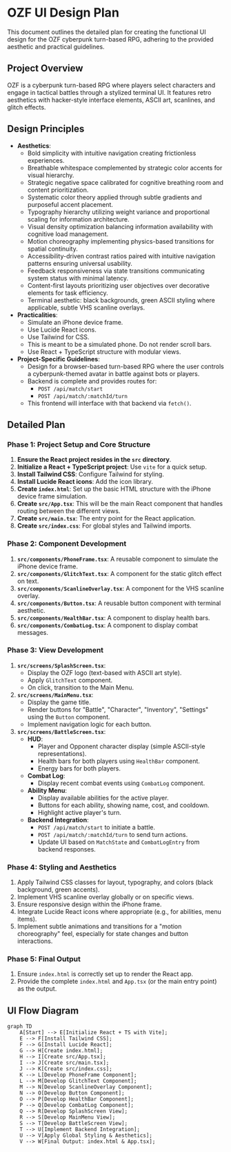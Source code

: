 # OZF UI Design Plan

This document outlines the detailed plan for creating the functional UI design for the OZF cyberpunk turn-based RPG, adhering to the provided aesthetic and practical guidelines.

## Project Overview

OZF is a cyberpunk turn-based RPG where players select characters and engage in tactical battles through a stylized terminal UI. It features retro aesthetics with hacker-style interface elements, ASCII art, scanlines, and glitch effects.

## Design Principles

*   **Aesthetics**:
    *   Bold simplicity with intuitive navigation creating frictionless experiences.
    *   Breathable whitespace complemented by strategic color accents for visual hierarchy.
    *   Strategic negative space calibrated for cognitive breathing room and content prioritization.
    *   Systematic color theory applied through subtle gradients and purposeful accent placement.
    *   Typography hierarchy utilizing weight variance and proportional scaling for information architecture.
    *   Visual density optimization balancing information availability with cognitive load management.
    *   Motion choreography implementing physics-based transitions for spatial continuity.
    *   Accessibility-driven contrast ratios paired with intuitive navigation patterns ensuring universal usability.
    *   Feedback responsiveness via state transitions communicating system status with minimal latency.
    *   Content-first layouts prioritizing user objectives over decorative elements for task efficiency.
    *   Terminal aesthetic: black backgrounds, green ASCII styling where applicable, subtle VHS scanline overlays.
*   **Practicalities**:
    *   Simulate an iPhone device frame.
    *   Use Lucide React icons.
    *   Use Tailwind for CSS.
    *   This is meant to be a simulated phone. Do not render scroll bars.
    *   Use React + TypeScript structure with modular views.
*   **Project-Specific Guidelines**:
    *   Design for a browser-based turn-based RPG where the user controls a cyberpunk-themed avatar in battle against bots or players.
    *   Backend is complete and provides routes for:
        *   `POST /api/match/start`
        *   `POST /api/match/:matchId/turn`
    *   This frontend will interface with that backend via `fetch()`.

## Detailed Plan

### Phase 1: Project Setup and Core Structure

1.  **Ensure the React project resides in the `src` directory**.
2.  **Initialize a React + TypeScript project**: Use `vite` for a quick setup.
3.  **Install Tailwind CSS**: Configure Tailwind for styling.
4.  **Install Lucide React icons**: Add the icon library.
5.  **Create `index.html`**: Set up the basic HTML structure with the iPhone device frame simulation.
6.  **Create `src/App.tsx`**: This will be the main React component that handles routing between the different views.
7.  **Create `src/main.tsx`**: The entry point for the React application.
8.  **Create `src/index.css`**: For global styles and Tailwind imports.

### Phase 2: Component Development

1.  **`src/components/PhoneFrame.tsx`**: A reusable component to simulate the iPhone device frame.
2.  **`src/components/GlitchText.tsx`**: A component for the static glitch effect on text.
3.  **`src/components/ScanlineOverlay.tsx`**: A component for the VHS scanline overlay.
4.  **`src/components/Button.tsx`**: A reusable button component with terminal aesthetic.
5.  **`src/components/HealthBar.tsx`**: A component to display health bars.
6.  **`src/components/CombatLog.tsx`**: A component to display combat messages.

### Phase 3: View Development

1.  **`src/screens/SplashScreen.tsx`**:
    *   Display the OZF logo (text-based with ASCII art style).
    *   Apply `GlitchText` component.
    *   On click, transition to the Main Menu.
2.  **`src/screens/MainMenu.tsx`**:
    *   Display the game title.
    *   Render buttons for "Battle", "Character", "Inventory", "Settings" using the `Button` component.
    *   Implement navigation logic for each button.
3.  **`src/screens/BattleScreen.tsx`**:
    *   **HUD**:
        *   Player and Opponent character display (simple ASCII-style representations).
        *   Health bars for both players using `HealthBar` component.
        *   Energy bars for both players.
    *   **Combat Log**:
        *   Display recent combat events using `CombatLog` component.
    *   **Ability Menu**:
        *   Display available abilities for the active player.
        *   Buttons for each ability, showing name, cost, and cooldown.
        *   Highlight active player's turn.
    *   **Backend Integration**:
        *   `POST /api/match/start` to initiate a battle.
        *   `POST /api/match/:matchId/turn` to send turn actions.
        *   Update UI based on `MatchState` and `CombatLogEntry` from backend responses.

### Phase 4: Styling and Aesthetics

1.  Apply Tailwind CSS classes for layout, typography, and colors (black background, green accents).
2.  Implement VHS scanline overlay globally or on specific views.
3.  Ensure responsive design within the iPhone frame.
4.  Integrate Lucide React icons where appropriate (e.g., for abilities, menu items).
5.  Implement subtle animations and transitions for a "motion choreography" feel, especially for state changes and button interactions.

### Phase 5: Final Output

1.  Ensure `index.html` is correctly set up to render the React app.
2.  Provide the complete `index.html` and `App.tsx` (or the main entry point) as the output.

## UI Flow Diagram

```mermaid
graph TD
    A[Start] --> E[Initialize React + TS with Vite];
    E --> F[Install Tailwind CSS];
    F --> G[Install Lucide React];
    G --> H[Create index.html];
    H --> I[Create src/App.tsx];
    I --> J[Create src/main.tsx];
    J --> K[Create src/index.css];
    K --> L[Develop PhoneFrame Component];
    L --> M[Develop GlitchText Component];
    M --> N[Develop ScanlineOverlay Component];
    N --> O[Develop Button Component];
    O --> P[Develop HealthBar Component];
    P --> Q[Develop CombatLog Component];
    Q --> R[Develop SplashScreen View];
    R --> S[Develop MainMenu View];
    S --> T[Develop BattleScreen View];
    T --> U[Implement Backend Integration];
    U --> V[Apply Global Styling & Aesthetics];
    V --> W[Final Output: index.html & App.tsx];
